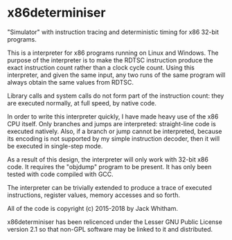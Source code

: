 # x86determiniser
"Simulator" with instruction tracing and deterministic timing for x86 32-bit programs.

This is a interpreter for x86 programs running on Linux and Windows. The
purpose of the interpreter is to make the RDTSC instruction produce the exact
instruction count rather than a clock cycle count. Using this interpreter,
and given the same input, any two runs of the same program will always obtain
the same values from RDTSC.

Library calls and system calls do not form part of the instruction count:
they are executed normally, at full speed, by native code.

In order to write this interpreter quickly, I have made heavy use of the x86 CPU
itself. Only branches and jumps are interpreted: straight-line code is executed
natively. Also, if a branch or jump cannot be interpreted, because its encoding
is not supported by my simple instruction decoder, then it will be executed in
single-step mode.

As a result of this design, the interpreter will only work with 32-bit x86 code.
It requires the "objdump" program to be present. It has only been tested with code
compiled with GCC.

The interpreter can be trivially extended to produce a trace of executed instructions,
register values, memory accesses and so forth.

All of the code is copyright (c) 2015-2018 by Jack Whitham.

x86determiniser has been relicenced under the Lesser GNU Public License version 2.1
so that non-GPL software may be linked to it and distributed.

